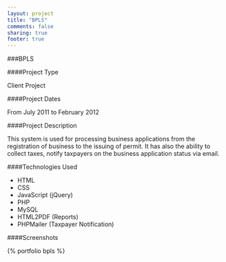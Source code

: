 ```yaml
---
layout: project
title: "BPLS"
comments: false
sharing: true
footer: true
---
```


###BPLS

####Project Type

Client Project

####Project Dates

From July 2011 to February 2012

####Project Description

This system is used for processing business applications from the registration of business to the issuing of permit. It has also the ability to collect taxes, notify taxpayers on the business application status via email.


####Technologies Used

- HTML
- CSS
- JavaScript (jQuery) 
- PHP
- MySQL
- HTML2PDF (Reports)
- PHPMailer (Taxpayer Notification)



####Screenshots

{% portfolio bpls %}

